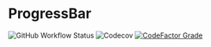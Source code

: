 # ProgressBar

![GitHub Workflow Status](https://img.shields.io/github/actions/workflow/status/matthew-james-laidlaw/ProgressBar/cmake.yml)
![Codecov](https://img.shields.io/codecov/c/github/matthew-james-laidlaw/ProgressBar)
[![CodeFactor Grade](https://img.shields.io/codefactor/grade/github/matthew-james-laidlaw/ProgressBar)](https://www.codefactor.io/repository/github/matthew-james-laidlaw/progressbar)
